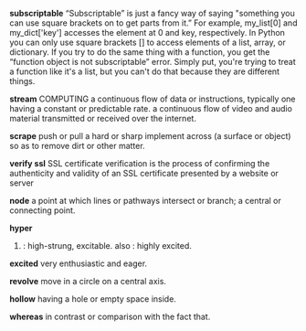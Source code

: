 **subscriptable**
“Subscriptable” is just a fancy way of saying "something you can use square brackets on to get parts from it.” For example, my_list[0] and my_dict['key'] accesses the element at 0 and key, respectively.
In Python you can only use square brackets [] to access elements of a list, array, or dictionary. If you try to do the same thing with a function, you get the “function object is not subscriptable” error.
Simply put, you're trying to treat a function like it's a list, but you can't do that because they are different things.

**stream**
COMPUTING
a continuous flow of data or instructions, typically one having a constant or predictable rate.
a continuous flow of video and audio material transmitted or received over the internet.

**scrape**
push or pull a hard or sharp implement across (a surface or object) so as to remove dirt or other matter.

**verify ssl**
SSL certificate verification is the process of confirming the authenticity and validity of an SSL certificate presented by a website or server

**node**
a point at which lines or pathways intersect or branch; a central or connecting point.

**hyper**
1. : high-strung, excitable. also : highly excited.

**excited**
very enthusiastic and eager.

**revolve**
move in a circle on a central axis.

**hollow**
having a hole or empty space inside.

**whereas**
in contrast or comparison with the fact that.
